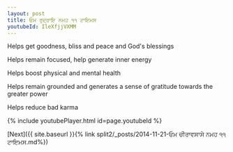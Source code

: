 ```yaml
---
layout: post
title: ਓਮ ਰੁਦ੍ਰਾਇ ਨਮਹ ੧੧ ਟਾਇਮਸ
youtubeId: IleXfjjVXMM
---
```

 
 
Helps get goodness, bliss and peace and God's blessings
 
Helps remain focused, help generate inner energy 
 
Helps boost physical and mental health 
 
Helps remain grounded and generates a sense of gratitude towards the greater power 
 
Helps reduce bad karma
 
 
 
 


{% include youtubePlayer.html id=page.youtubeId %}
 
[Next]({{ site.baseurl }}{% link  split2/_posts/2014-11-21-ਓਮ ਚੀਰਾਵਸਾਸੇ ਨਮਹ ੧੧ ਟਾਇਮਸ.md%})
 
